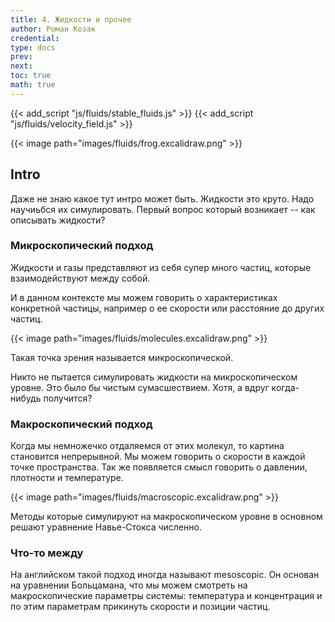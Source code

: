 ```yaml
---
title: 4. Жидкости и прочее
author: Роман Козак
credential:
type: docs
prev: 
next: 
toc: true
math: true
---
```

{{< add_script "js/fluids/stable_fluids.js" >}}
{{< add_script "js/fluids/velocity_field.js" >}}

{{< image path="images/fluids/frog.excalidraw.png" >}}

## Intro
Даже не знаю какое тут интро может быть. Жидкости это круто. Надо научиьбся их симулировать. Первый вопрос который возникает -- как описывать жидкости?

### Микроскопический подход
Жидкости и газы представляют из себя супер много частиц, которые взаимодействуют между собой. 

И в данном контексте мы можем говорить о характеристиках конкретной частицы, например о ее скорости или расстояние до других частиц.

{{< image path="images/fluids/molecules.excalidraw.png" >}}

Такая точка зрения называется микроскопической.

Никто не пытается симулировать жидкости на микроскопическом уровне. Это было бы чистым сумасшествием. Хотя, а вдруг когда-нибудь получится?

### Макроскопический подход
Когда мы немножечко отдаляемся от этих молекул, то картина становится непрерывной. Мы можем говорить о скорости в каждой точке пространства. 
Так же появляется смысл говорить о давлении, плотности и температуре. 

{{< image path="images/fluids/macroscopic.excalidraw.png" >}}

Методы которые симулируют на макроскопическом уровне в основном решают уравнение Навье-Стокса численно.

### Что-то между
На английском такой подход иногда называют mesoscopic. Он основан на уравнении Больцамана, что мы можем смотреть на макроскопические параметры системы: температура и концентрация и по этим параметрам прикинуть скорости и позиции частиц.
